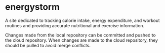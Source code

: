 # energystorm
A site dedicated to tracking calorie intake, energy expenditure, and workout routines and providing accurate nutritional and exercise information.

Changes made from the local repository can be committed and pushed to the cloud repository. 
When changes are made to the cloud repository, they should be pulled to avoid merge conflicts.